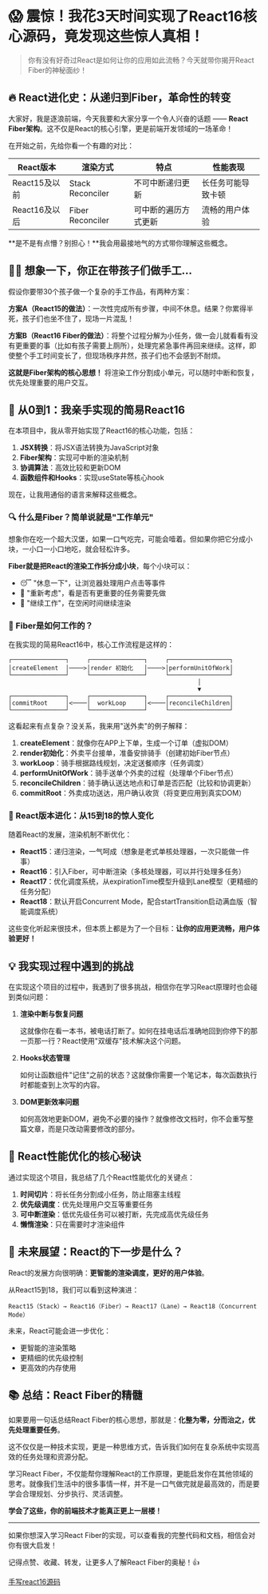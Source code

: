 # 😱 震惊！我花3天时间实现了React16核心源码，竟发现这些惊人真相！

> 你有没有好奇过React是如何让你的应用如此流畅？今天就带你揭开React Fiber的神秘面纱！

## 🔥 React进化史：从递归到Fiber，革命性的转变

大家好，我是逐浪前端，今天我要和大家分享一个令人兴奋的话题 —— **React Fiber架构**。这不仅是React的核心引擎，更是前端开发领域的一场革命！

在开始之前，先给你看一个有趣的对比：

| React版本 | 渲染方式 | 特点 | 性能表现 |
| --- | --- | --- | --- |
| React15及以前 | Stack Reconciler | 不可中断递归更新 | 长任务可能导致卡顿 |
| React16及以后 | Fiber Reconciler | 可中断的遍历方式更新 | 流畅的用户体验 |

**是不是有点懵？别担心！**我会用最接地气的方式带你理解这些概念。

## 👨‍🏫 想象一下，你正在带孩子们做手工...

假设你要带30个孩子做一个复杂的手工作品，有两种方案：

**方案A（React15的做法）**：一次性完成所有步骤，中间不休息。结果？你累得半死，孩子们也坐不住了，现场一片混乱！

**方案B（React16 Fiber的做法）**：将整个过程分解为小任务，做一会儿就看看有没有更重要的事（比如有孩子需要上厕所），处理完紧急事件再回来继续。这样，即使整个手工时间变长了，但现场秩序井然，孩子们也不会感到不耐烦。

**这就是Fiber架构的核心思想！** 将渲染工作分割成小单元，可以随时中断和恢复，优先处理重要的用户交互。

## 🧐 从0到1：我亲手实现的简易React16

在本项目中，我从零开始实现了React16的核心功能，包括：

1. **JSX转换**：将JSX语法转换为JavaScript对象
2. **Fiber架构**：实现可中断的渲染机制
3. **协调算法**：高效比较和更新DOM
4. **函数组件和Hooks**：实现useState等核心hook

现在，让我用通俗的语言来解释这些概念。

### 🔍 什么是Fiber？简单说就是"工作单元"

想象你在吃一个超大汉堡，如果一口气吃完，可能会噎着。但如果你把它分成小块，一小口一小口地吃，就会轻松许多。

**Fiber就是把React的渲染工作拆分成小块**，每个小块可以：
- 😴 "休息一下"，让浏览器处理用户点击等事件
- 🤔 "重新考虑"，看是否有更重要的任务需要先做
- 🔄 "继续工作"，在空闲时间继续渲染

### 🧩 Fiber是如何工作的？

在我实现的简易React16中，核心工作流程是这样的：

```
┌───────────────┐     ┌───────────────┐     ┌─────────────────┐
│createElement  │────>│render 初始化   │────>│performUnitOfWork│
└───────────────┘     └───────────────┘     └─────────────────┘
                                                     │
                                                     ▼
┌───────────────┐     ┌───────────────┐     ┌─────────────────┐
│commitRoot     │<────│  workLoop     │<────│reconcileChildren│
└───────────────┘     └───────────────┘     └─────────────────┘
```

这看起来有点复杂？没关系，我来用"送外卖"的例子解释：

1. **createElement**：就像你在APP上下单，生成一个订单（虚拟DOM）
2. **render初始化**：外卖平台接单，准备安排骑手（创建初始Fiber节点）
3. **workLoop**：骑手根据路线规划，决定送餐顺序（任务调度）
4. **performUnitOfWork**：骑手送单个外卖的过程（处理单个Fiber节点）
5. **reconcileChildren**：骑手确认送达地点和订单是否匹配（比较和协调更新）
6. **commitRoot**：外卖成功送达，用户确认收货（将变更应用到真实DOM）

### 🚀 React版本进化：从15到18的惊人变化

随着React的发展，渲染机制不断优化：

- **React15**：递归渲染，一气呵成（想象是老式单核处理器，一次只能做一件事）
- **React16**：引入Fiber，可中断渲染（多核处理器，可以并行处理多任务）
- **React17**：优化调度系统，从expirationTime模型升级到Lane模型（更精细的任务分配）
- **React18**：默认开启Concurrent Mode，配合startTransition启动满血版（智能调度系统）

这些变化听起来很技术，但本质上都是为了一个目标：**让你的应用更流畅，用户体验更好！**

## 💡 我实现过程中遇到的挑战

在实现这个项目的过程中，我遇到了很多挑战，相信你在学习React原理时也会碰到类似问题：

1. **渲染中断与恢复问题**

   这就像你在看一本书，被电话打断了。如何在挂电话后准确地回到你停下的那一页那一行？React使用"双缓存"技术解决这个问题。

2. **Hooks状态管理**

   如何让函数组件"记住"之前的状态？这就像你需要一个笔记本，每次函数执行时都能查到上次写的内容。

3. **DOM更新效率问题**

   如何高效地更新DOM，避免不必要的操作？就像修改文档时，你不会重写整篇文章，而是只改动需要修改的部分。

## 🎯 React性能优化的核心秘诀

通过实现这个项目，我总结了几个React性能优化的关键点：

1. **时间切片**：将长任务分割成小任务，防止阻塞主线程
2. **优先级调度**：优先处理用户交互等重要任务
3. **可中断渲染**：低优先级任务可以被打断，先完成高优先级任务
4. **懒惰渲染**：只在需要时才渲染组件

## 🔮 未来展望：React的下一步是什么？

React的发展方向很明确：**更智能的渲染调度，更好的用户体验**。

从React15到18，我们可以看到这种演进：

```
React15（Stack）→ React16（Fiber）→ React17（Lane）→ React18（Concurrent Mode）
```

未来，React可能会进一步优化：
- 更智能的渲染策略
- 更精细的优先级控制
- 更高效的内存使用

## 📚 总结：React Fiber的精髓

如果要用一句话总结React Fiber的核心思想，那就是：**化整为零，分而治之，优先处理重要任务**。

这不仅仅是一种技术实现，更是一种思维方式，告诉我们如何在复杂系统中实现高效的任务处理和资源分配。

学习React Fiber，不仅能帮你理解React的工作原理，更能启发你在其他领域的思考。就像我们生活中的很多事情一样，并不是一口气做完就是最高效的，而是要学会合理规划、分步执行、灵活调整。

**学会了这些，你的前端技术才能真正更上一层楼！**

---

如果你想深入学习React Fiber的实现，可以查看我的完整代码和文档，相信会对你有很大启发！

记得点赞、收藏、转发，让更多人了解React Fiber的奥秘！👍

[手写react16源码]()
